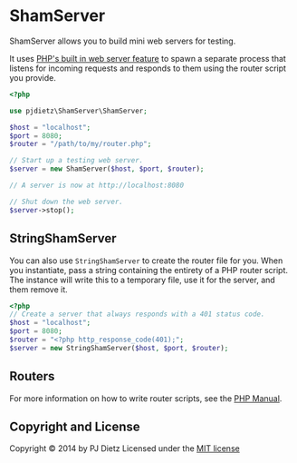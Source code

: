 # ShamServer

ShamServer allows you to build mini web servers for testing.

It uses  [PHP's built in web server feature](http://php.net/manual/en/features.commandline.webserver.php) to spawn a separate process that listens for incoming requests and responds to them using the router script you provide.

```php
<?php

use pjdietz\ShamServer\ShamServer;

$host = "localhost";
$port = 8080;
$router = "/path/to/my/router.php";

// Start up a testing web server.
$server = new ShamServer($host, $port, $router);

// A server is now at http://localhost:8080

// Shut down the web server.
$server->stop();
```

## StringShamServer

You can also use `StringShamServer` to create the router file for you. When you instantiate, pass a string containing the entirety of a PHP router script. The instance will write this to a temporary file, use it for the server, and them remove it.

```php
<?php
// Create a server that always responds with a 401 status code.
$host = "localhost";
$port = 8080;
$router = "<?php http_response_code(401);";
$server = new StringShamServer($host, $port, $router);
```

## Routers

For more information on how to write router scripts, see the [PHP Manual](http://php.net/manual/en/features.commandline.webserver.php).


Copyright and License
---------------------
Copyright © 2014 by PJ Dietz
Licensed under the [MIT license](http://opensource.org/licenses/MIT)
